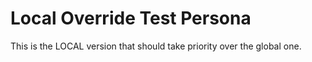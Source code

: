 # Local Override Test Persona

This is the LOCAL version that should take priority over the global one.
